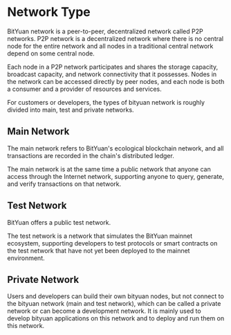 # Network Type

BitYuan network is a peer-to-peer, decentralized network called P2P networks. P2P network is a decentralized network where there is no central node for the entire network and all nodes in a traditional central network depend on some central node.

Each node in a P2P network participates and shares the storage capacity, broadcast capacity, and network connectivity that it possesses. Nodes in the network can be accessed directly by peer nodes, and each node is both a consumer and a provider of resources and services.

For customers or developers, the types of bityuan network is roughly divided into main, test and private networks.

## Main Network ##

The main network refers to BitYuan's ecological blockchain network, and all transactions are recorded in the chain's distributed ledger.

The main network is at the same time a public network that anyone can access through the Internet network, supporting anyone to query, generate, and verify transactions on that network.

## Test Network ##
BitYuan offers a public test network.

The test network is a network that simulates the BitYuan mainnet ecosystem, supporting developers to test protocols or smart contracts on the test network that have not yet been deployed to the mainnet environment.

## Private Network ##

Users and developers can build their own bityuan nodes, but not connect to the bityuan network (main and test network), which can be called a private network or can become a development network. It is mainly used to develop bityuan applications on this network and to deploy and run them on this network.